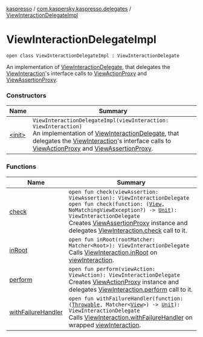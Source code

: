 [kaspresso](../../index.md) / [com.kaspersky.kaspresso.delegates](../index.md) / [ViewInteractionDelegateImpl](./index.md)

# ViewInteractionDelegateImpl

`open class ViewInteractionDelegateImpl : ViewInteractionDelegate`

An implementation of [ViewInteractionDelegate](#), that delegates the [ViewInteraction](#)'s interface calls
to [ViewActionProxy](../../com.kaspersky.kaspresso.proxy/-view-action-proxy/index.md) and [ViewAssertionProxy](../../com.kaspersky.kaspresso.proxy/-view-assertion-proxy/index.md).

### Constructors

| Name | Summary |
|---|---|
| [&lt;init&gt;](-init-.md) | `ViewInteractionDelegateImpl(viewInteraction: ViewInteraction)`<br>An implementation of [ViewInteractionDelegate](#), that delegates the [ViewInteraction](#)'s interface calls to [ViewActionProxy](../../com.kaspersky.kaspresso.proxy/-view-action-proxy/index.md) and [ViewAssertionProxy](../../com.kaspersky.kaspresso.proxy/-view-assertion-proxy/index.md). |

### Functions

| Name | Summary |
|---|---|
| [check](check.md) | `open fun check(viewAssertion: ViewAssertion): ViewInteractionDelegate`<br>`open fun check(function: (`[`View`](https://developer.android.com/reference/android/view/View.html)`, NoMatchingViewException?) -> `[`Unit`](https://kotlinlang.org/api/latest/jvm/stdlib/kotlin/-unit/index.html)`): ViewInteractionDelegate`<br>Creates [ViewAssertionProxy](../../com.kaspersky.kaspresso.proxy/-view-assertion-proxy/index.md) instance and delegates [ViewInteraction.check](#) call to it. |
| [inRoot](in-root.md) | `open fun inRoot(rootMatcher: Matcher<Root>): ViewInteractionDelegate`<br>Calls [ViewInteraction.inRoot](#) on [viewInteraction](#). |
| [perform](perform.md) | `open fun perform(viewAction: ViewAction): ViewInteractionDelegate`<br>Creates [ViewActionProxy](../../com.kaspersky.kaspresso.proxy/-view-action-proxy/index.md) instance and delegates [ViewInteraction.perform](#) call to it. |
| [withFailureHandler](with-failure-handler.md) | `open fun withFailureHandler(function: (`[`Throwable`](https://kotlinlang.org/api/latest/jvm/stdlib/kotlin/-throwable/index.html)`, Matcher<`[`View`](https://developer.android.com/reference/android/view/View.html)`>) -> `[`Unit`](https://kotlinlang.org/api/latest/jvm/stdlib/kotlin/-unit/index.html)`): ViewInteractionDelegate`<br>Calls [ViewInteraction.withFailureHandler](#) on wrapped [viewInteraction](#). |

